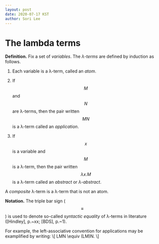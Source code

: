 ```yaml
---
layout: post
date: 2020-07-17 KST
author: Sori Lee
---
```


# The lambda terms

**Definition.** Fix a set of *variables*. The *λ-terms* are defined by induction as follows.

   1. Each variable is a λ-term, called an *atom*.

   2. If $$M$$ and $$N$$ are λ-terms, then the pair written $$MN$$ is a λ-term called an *application*.

   3. If $$x$$ is a variable and $$M$$ is a λ-term, then the pair written $$\lambda x . M$$ is a λ-term called an *abstract* or *λ-abstract*.

A *composite* λ-term is a λ-term that is not an atom.

**Notation.** The triple bar sign ($$\equiv$$) is used to denote so-called *syntactic equality* of λ-terms in literature ([Hindley], p.~xx; [BDS], p.~1).

For example, the left-associative convention for applications may be examplified by writing:
\\[
LMN \equiv (LM)N.
\\]

